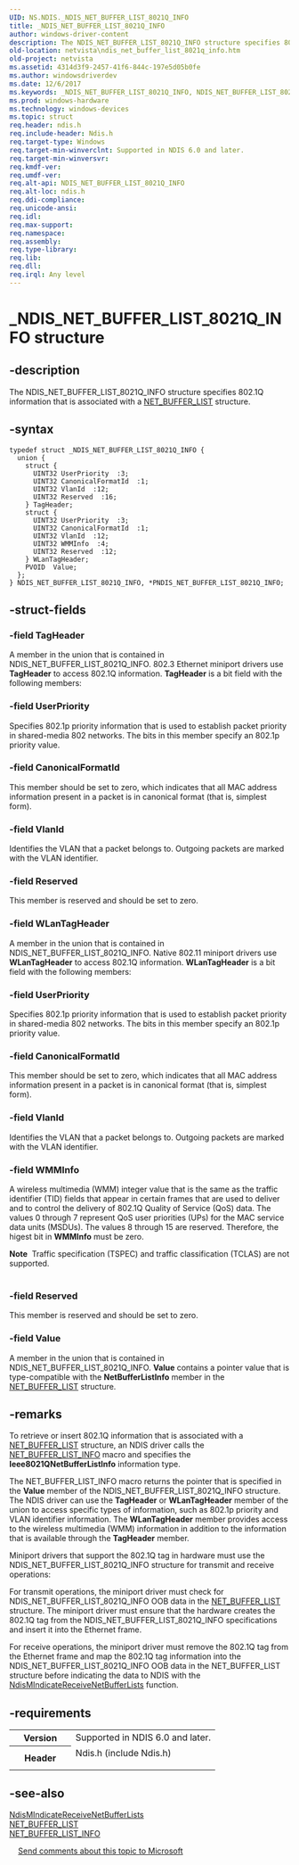 ```yaml
---
UID: NS.NDIS._NDIS_NET_BUFFER_LIST_8021Q_INFO
title: _NDIS_NET_BUFFER_LIST_8021Q_INFO
author: windows-driver-content
description: The NDIS_NET_BUFFER_LIST_8021Q_INFO structure specifies 802.1Q information that is associated with a NET_BUFFER_LIST structure.
old-location: netvista\ndis_net_buffer_list_8021q_info.htm
old-project: netvista
ms.assetid: 4314d3f9-2457-41f6-844c-197e5d05b0fe
ms.author: windowsdriverdev
ms.date: 12/6/2017
ms.keywords: _NDIS_NET_BUFFER_LIST_8021Q_INFO, NDIS_NET_BUFFER_LIST_8021Q_INFO, *PNDIS_NET_BUFFER_LIST_8021Q_INFO
ms.prod: windows-hardware
ms.technology: windows-devices
ms.topic: struct
req.header: ndis.h
req.include-header: Ndis.h
req.target-type: Windows
req.target-min-winverclnt: Supported in NDIS 6.0 and later.
req.target-min-winversvr: 
req.kmdf-ver: 
req.umdf-ver: 
req.alt-api: NDIS_NET_BUFFER_LIST_8021Q_INFO
req.alt-loc: ndis.h
req.ddi-compliance: 
req.unicode-ansi: 
req.idl: 
req.max-support: 
req.namespace: 
req.assembly: 
req.type-library: 
req.lib: 
req.dll: 
req.irql: Any level
---
```


# _NDIS_NET_BUFFER_LIST_8021Q_INFO structure



## -description
The NDIS_NET_BUFFER_LIST_8021Q_INFO structure specifies 802.1Q information that is associated with a 
  <a href="netvista.net_buffer_list">NET_BUFFER_LIST</a> structure.


## -syntax

````
typedef struct _NDIS_NET_BUFFER_LIST_8021Q_INFO {
  union {
    struct {
      UINT32 UserPriority  :3;
      UINT32 CanonicalFormatId  :1;
      UINT32 VlanId  :12;
      UINT32 Reserved  :16;
    } TagHeader;
    struct {
      UINT32 UserPriority  :3;
      UINT32 CanonicalFormatId  :1;
      UINT32 VlanId  :12;
      UINT32 WMMInfo  :4;
      UINT32 Reserved  :12;
    } WLanTagHeader;
    PVOID  Value;
  };
} NDIS_NET_BUFFER_LIST_8021Q_INFO, *PNDIS_NET_BUFFER_LIST_8021Q_INFO;
````


## -struct-fields

### -field TagHeader

A member in the union that is contained in NDIS_NET_BUFFER_LIST_8021Q_INFO. 802.3 Ethernet
      miniport drivers use 
      <b>TagHeader</b> to access 802.1Q information. 
      <b>TagHeader</b> is a bit field with the following members:

### -field UserPriority

Specifies 802.1p priority information that is used to establish packet priority in shared-media
       802 networks. The bits in this member specify an 802.1p priority value.

### -field CanonicalFormatId

This member should be set to zero, which indicates that all MAC address information present in a
       packet is in canonical format (that is, simplest form).

### -field VlanId

Identifies the VLAN that a packet belongs to. Outgoing packets are marked with the VLAN
       identifier.

### -field Reserved

This member is reserved and should be set to zero.
</dd>
</dl>

### -field WLanTagHeader

A member in the union that is contained in NDIS_NET_BUFFER_LIST_8021Q_INFO. Native 802.11
      miniport drivers use 
      <b>WLanTagHeader</b> to access 802.1Q information. 
      <b>WLanTagHeader</b> is a bit field with the following members:

### -field UserPriority

Specifies 802.1p priority information that is used to establish packet priority in shared-media
       802 networks. The bits in this member specify an 802.1p priority value.

### -field CanonicalFormatId

This member should be set to zero, which indicates that all MAC address information present in a
       packet is in canonical format (that is, simplest form).

### -field VlanId

Identifies the VLAN that a packet belongs to. Outgoing packets are marked with the VLAN
       identifier.

### -field WMMInfo

A wireless multimedia (WMM) integer value that is the same as the traffic identifier (TID) fields
        that appear in certain frames that are used to deliver and to control the delivery of 802.1Q Quality
        of Service (QoS) data. The values 0 through 7 represent QoS user priorities (UPs) for the MAC service
        data units (MSDUs). The values 8 through 15 are reserved. Therefore, the higest bit in 
        <b>WMMInfo</b> must be zero.
<div class="alert"><b>Note</b>  Traffic specification (TSPEC) and traffic classification (TCLAS) are not
        supported.</div>
<div> </div>

### -field Reserved

This member is reserved and should be set to zero.
</dd>
</dl>

### -field Value

A member in the union that is contained in NDIS_NET_BUFFER_LIST_8021Q_INFO. 
      <b>Value</b> contains a pointer value that is type-compatible with the 
      <b>NetBufferListInfo</b> member in the 
      <a href="netvista.net_buffer_list">NET_BUFFER_LIST</a> structure.

## -remarks
To retrieve or insert 802.1Q information that is associated with a 
    <a href="netvista.net_buffer_list">NET_BUFFER_LIST</a> structure, an NDIS driver
    calls the 
    <a href="https://msdn.microsoft.com/library/windows/hardware/ff568401">NET_BUFFER_LIST_INFO</a> macro and specifies
    the 
    <b>Ieee8021QNetBufferListInfo</b> information type.

The NET_BUFFER_LIST_INFO macro returns the pointer that is specified in the 
    <b>Value</b> member of the NDIS_NET_BUFFER_LIST_8021Q_INFO structure. The NDIS driver can use the 
    <b>TagHeader</b> or 
    <b>WLanTagHeader</b> member of the union to access specific types of information, such as 802.1p priority
    and VLAN identifier information. The 
    <b>WLanTagHeader</b> member provides access to the wireless multimedia (WMM) information in addition to
    the information that is available through the 
    <b>TagHeader</b> member.

Miniport drivers that support the 802.1Q tag in hardware must use the NDIS_NET_BUFFER_LIST_8021Q_INFO
    structure for transmit and receive operations:

For transmit operations, the miniport driver must check for NDIS_NET_BUFFER_LIST_8021Q_INFO OOB data
      in the 
      <a href="netvista.net_buffer_list">NET_BUFFER_LIST</a> structure. The miniport
      driver must ensure that the hardware creates the 802.1Q tag from the NDIS_NET_BUFFER_LIST_8021Q_INFO
      specifications and insert it into the Ethernet frame.

For receive operations, the miniport driver must remove the 802.1Q tag from the Ethernet frame and
      map the 802.1Q tag information into the NDIS_NET_BUFFER_LIST_8021Q_INFO OOB data in the NET_BUFFER_LIST
      structure before indicating the data to NDIS with the 
      <a href="netvista.ndismindicatereceivenetbufferlists">
      NdisMIndicateReceiveNetBufferLists</a> function.

## -requirements
<table>
<tr>
<th width="30%">
Version
</th>
<td width="70%">
Supported in NDIS 6.0 and later.
</td>
</tr>
<tr>
<th width="30%">
Header
</th>
<td width="70%">
<dl>
<dt>Ndis.h (include Ndis.h)</dt>
</dl>
</td>
</tr>
</table>

## -see-also
<dl>
<dt>
<a href="netvista.ndismindicatereceivenetbufferlists">
   NdisMIndicateReceiveNetBufferLists</a>
</dt>
<dt>
<a href="netvista.net_buffer_list">NET_BUFFER_LIST</a>
</dt>
<dt>
<a href="https://msdn.microsoft.com/library/windows/hardware/ff568401">NET_BUFFER_LIST_INFO</a>
</dt>
</dl>
 
 
<a href="mailto:wsddocfb@microsoft.com?subject=Documentation%20feedback [netvista\netvista]:%20NDIS_NET_BUFFER_LIST_8021Q_INFO structure%20 RELEASE:%20(12/6/2017)&amp;body=%0A%0APRIVACY STATEMENT%0A%0AWe use your feedback to improve the documentation. We don't use your email address for any other purpose, and we'll remove your email address from our system after the issue that you're reporting is fixed. While we're working to fix this issue, we might send you an email message to ask for more info. Later, we might also send you an email message to let you know that we've addressed your feedback.%0A%0AFor more info about Microsoft's privacy policy, see http://privacy.microsoft.com/en-us/default.aspx." title="Send comments about this topic to Microsoft">Send comments about this topic to Microsoft</a>
